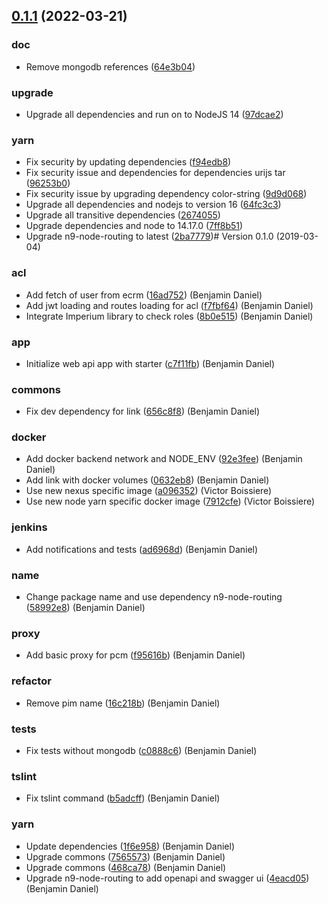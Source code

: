 

## [0.1.1](https://github.com/neo9/n9-node-gateway-skeleton/compare/0.1.0...0.1.1) (2022-03-21)


### doc

* Remove mongodb references ([64e3b04](https://github.com/neo9/n9-node-gateway-skeleton/commit/64e3b04c940a88064a04f76c1516e70e00cfaa25))

### upgrade

* Upgrade all dependencies and run on to NodeJS 14 ([97dcae2](https://github.com/neo9/n9-node-gateway-skeleton/commit/97dcae2608f157668019e1c1ee62c2cee8319c85))

### yarn

* Fix security by updating dependencies ([f94edb8](https://github.com/neo9/n9-node-gateway-skeleton/commit/f94edb87f860f7c67f5e9c6a1a25fb92bd9a7e6d))
* Fix security issue and dependencies for dependencies urijs tar ([96253b0](https://github.com/neo9/n9-node-gateway-skeleton/commit/96253b0425b375aa592cb281b4c064258051b66c))
* Fix security issue by upgrading dependency color-string ([9d9d068](https://github.com/neo9/n9-node-gateway-skeleton/commit/9d9d06876293f2c42015680aa45b30691c796a0d))
* Upgrade all dependencies and nodejs to version 16 ([64fc3c3](https://github.com/neo9/n9-node-gateway-skeleton/commit/64fc3c3bf53b578792db07bab0330371394a047d))
* Upgrade all transitive dependencies ([2674055](https://github.com/neo9/n9-node-gateway-skeleton/commit/2674055f35d105cd779979b2421d79ae92be18ba))
* Upgrade dependencies and node to 14.17.0 ([7ff8b51](https://github.com/neo9/n9-node-gateway-skeleton/commit/7ff8b511891018b8fc797366a06e50278a09ad15))
* Upgrade n9-node-routing to latest ([2ba7779](https://github.com/neo9/n9-node-gateway-skeleton/commit/2ba77798ca382b37a12e2bf51a3fac9679b17572))# Version 0.1.0 (2019-03-04)


### acl

* Add fetch of user from ecrm ([16ad752](https://github.com/neo9/n9-node-gateway-skeleton/commit/16ad752)) (Benjamin Daniel)
* Add jwt loading and routes loading for acl ([f7fbf64](https://github.com/neo9/n9-node-gateway-skeleton/commit/f7fbf64)) (Benjamin Daniel)
* Integrate Imperium library to check roles ([8b0e515](https://github.com/neo9/n9-node-gateway-skeleton/commit/8b0e515)) (Benjamin Daniel)

### app

* Initialize web api app with starter ([c7f11fb](https://github.com/neo9/n9-node-gateway-skeleton/commit/c7f11fb)) (Benjamin Daniel)

### commons

* Fix dev dependency for link ([656c8f8](https://github.com/neo9/n9-node-gateway-skeleton/commit/656c8f8)) (Benjamin Daniel)

### docker

* Add docker backend network and NODE_ENV ([92e3fee](https://github.com/neo9/n9-node-gateway-skeleton/commit/92e3fee)) (Benjamin Daniel)
* Add link with docker volumes ([0632eb8](https://github.com/neo9/n9-node-gateway-skeleton/commit/0632eb8)) (Benjamin Daniel)
* Use new nexus specific image ([a096352](https://github.com/neo9/n9-node-gateway-skeleton/commit/a096352)) (Victor Boissiere)
* Use new node yarn specific docker image ([7912cfe](https://github.com/neo9/n9-node-gateway-skeleton/commit/7912cfe)) (Victor Boissiere)

### jenkins

* Add notifications and tests ([ad6968d](https://github.com/neo9/n9-node-gateway-skeleton/commit/ad6968d)) (Benjamin Daniel)

### name

* Change package name and use dependency n9-node-routing ([58992e8](https://github.com/neo9/n9-node-gateway-skeleton/commit/58992e8)) (Benjamin Daniel)

### proxy

* Add basic proxy for pcm ([f95616b](https://github.com/neo9/n9-node-gateway-skeleton/commit/f95616b)) (Benjamin Daniel)

### refactor

* Remove pim name ([16c218b](https://github.com/neo9/n9-node-gateway-skeleton/commit/16c218b)) (Benjamin Daniel)

### tests

* Fix tests without mongodb ([c0888c6](https://github.com/neo9/n9-node-gateway-skeleton/commit/c0888c6)) (Benjamin Daniel)

### tslint

* Fix tslint command ([b5adcff](https://github.com/neo9/n9-node-gateway-skeleton/commit/b5adcff)) (Benjamin Daniel)

### yarn

* Update dependencies ([1f6e958](https://github.com/neo9/n9-node-gateway-skeleton/commit/1f6e958)) (Benjamin Daniel)
* Upgrade commons ([7565573](https://github.com/neo9/n9-node-gateway-skeleton/commit/7565573)) (Benjamin Daniel)
* Upgrade commons ([468ca78](https://github.com/neo9/n9-node-gateway-skeleton/commit/468ca78)) (Benjamin Daniel)
* Upgrade n9-node-routing to add openapi and swagger ui ([4eacd05](https://github.com/neo9/n9-node-gateway-skeleton/commit/4eacd05)) (Benjamin Daniel)